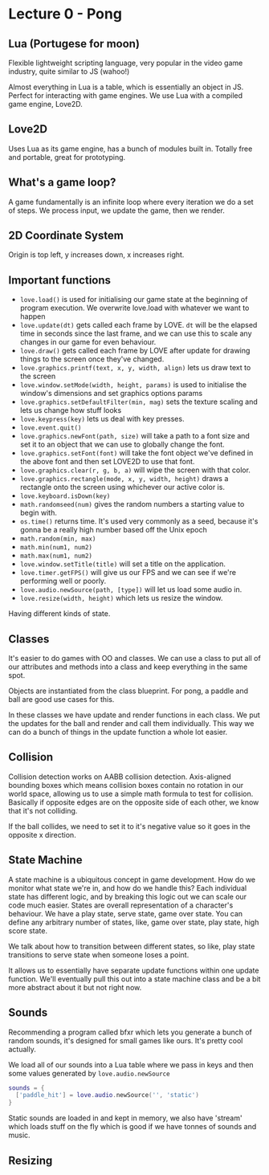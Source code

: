 # Lecture 0 - Pong

## Lua (Portugese for moon)

Flexible lightweight scripting language, very popular in the video game industry, quite similar to JS (wahoo!)

Almost everything in Lua is a table, which is essentially an object in JS. Perfect for interacting with game engines. We use Lua with a compiled game engine, Love2D.

## Love2D

Uses Lua as its game engine, has a bunch of modules built in. Totally free and portable, great for prototyping.

## What's a game loop?

A game fundamentally is an infinite loop where every iteration we do a set of steps. We process input, we update the game, then we render.

## 2D Coordinate System

Origin is top left, y increases down, x increases right.

## Important functions

- `love.load()` is used for initialising our game state at the beginning of program execution. We overwrite love.load with whatever we want to happen
- `love.update(dt)` gets called each frame by LOVE. `dt` will be the elapsed time in seconds since the last frame, and we can use this to scale any changes in our game for even behaviour.
- `love.draw()` gets called each frame by LOVE after update for drawing things to the screen once they've changed.
- `love.graphics.printf(text, x, y, width, align)` lets us draw text to the screen
- `love.window.setMode(width, height, params)` is used to initialise the window's dimensions and set graphics options params
- `love.graphics.setDefaultFilter(min, mag)` sets the texture scaling and lets us change how stuff looks
- `love.keypress(key)` lets us deal with key presses.
- `love.event.quit()`
- `love.graphics.newFont(path, size)` will take a path to a font size and set it to an object that we can use to globally change the font.
- `love.graphics.setFont(font)` will take the font object we've defined in the above font and then set LOVE2D to use that font.
- `love.graphics.clear(r, g, b, a)` will wipe the screen with that color.
- `love.graphics.rectangle(mode, x, y, width, height)` draws a rectangle onto the screen using whichever our active color is.
- `love.keyboard.isDown(key)`
- `math.randomseed(num)` gives the random numbers a starting value to begin with. 
- `os.time()` returns time. It's used very commonly as a seed, because it's gonna be a really high number based off the Unix epoch
- `math.random(min, max)`
- `math.min(num1, num2)`
- `math.max(num1, num2)`
- `love.window.setTitle(title)` will set a title on the application.
- `love.timer.getFPS()` will give us our FPS and we can see if we're performing well or poorly.
- `love.audio.newSource(path, [type])` will let us load some audio in.
- `love.resize(width, height)` which lets us resize the window.

Having different kinds of state.

## Classes

It's easier to do games with OO and classes. We can use a class to put all of our attributes and methods into a class and keep everything in the same spot.

Objects are instantiated from the class blueprint.
For pong, a paddle and ball are good use cases for this.

In these classes we have update and render functions in each class. We put the updates for the ball and render and call them individually. This way we can do a bunch of things in the update function a whole lot easier.

## Collision

Collision detection works on AABB collision detection. Axis-aligned bounding boxes which means collision boxes contain no rotation in our world space, allowing us to use a simple math formula to test for collision. Basically if opposite edges are on the opposite side of each other, we know that it's not colliding.

If the ball collides, we need to set it to it's negative value so it goes in the opposite x direction. 

## State Machine

A state machine is a ubiquitous concept in game development. How do we monitor what state we're in, and how do we handle this? Each individual state has different logic, and by breaking this logic out we can scale our code much easier. States are overall representation of a character's behaviour. We have a play state, serve state, game over state. You can define any arbitrary number of states, like, game over state, play state, high score state.

We talk about how to transition between different states, so like, play state transitions to serve state when someone loses a point.

It allows us to essentially have separate update functions within one update function. We'll eventually pull this out into a state machine class and be a bit more abstract about it but not right now.

## Sounds

Recommending a program called bfxr which lets you generate a bunch of random sounds, it's designed for small games like ours. It's pretty cool actually.

We load all of our sounds into a Lua table where we pass in keys and then some values generated by `love.audio.newSource`

```lua
sounds = {
  ['paddle_hit'] = love.audio.newSource('', 'static')
}
```

Static sounds are loaded in and kept in memory, we also have 'stream' which loads stuff on the fly which is good if we have tonnes of sounds and music.

## Resizing
